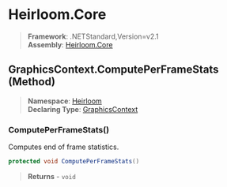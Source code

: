 # Heirloom.Core

> **Framework**: .NETStandard,Version=v2.1  
> **Assembly**: [Heirloom.Core][0]

## GraphicsContext.ComputePerFrameStats (Method)

> **Namespace**: [Heirloom][0]  
> **Declaring Type**: [GraphicsContext][1]

### ComputePerFrameStats()

Computes end of frame statistics.

```cs
protected void ComputePerFrameStats()
```

> **Returns** - `void`

[0]: ../../../Heirloom.Core.md
[1]: ../GraphicsContext.md

